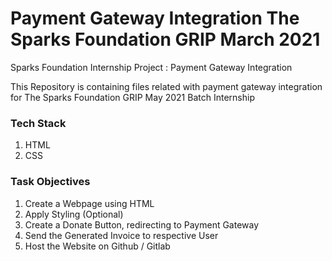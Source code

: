 # Payment Gateway Integration The Sparks Foundation GRIP March 2021
Sparks Foundation Internship Project : Payment Gateway Integration

This Repository is containing files related with payment gateway integration for The Sparks Foundation GRIP May 2021 Batch Internship


### Tech Stack 
1. HTML
2. CSS


### Task Objectives 
1. Create a Webpage using HTML
2. Apply Styling (Optional)
3. Create a Donate Button, redirecting to Payment Gateway
4. Send the Generated Invoice to respective User
5. Host the Website on Github / Gitlab
